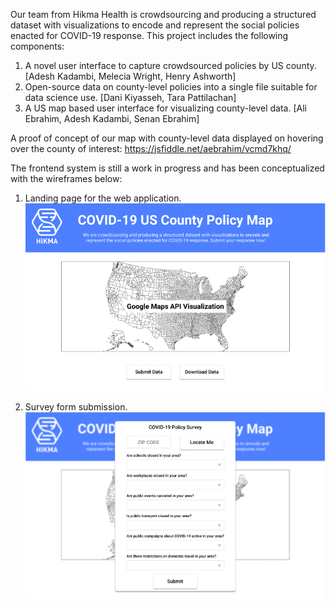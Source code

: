 Our team from Hikma Health is crowdsourcing and producing a structured dataset with visualizations to encode and represent the social policies enacted for COVID-19 response. This project includes the following components:
 
1. A novel user interface to capture crowdsourced policies by US county. [Adesh Kadambi, Melecia Wright, Henry Ashworth]
2. Open-source data on county-level policies into a single file suitable for data science use. [Dani Kiyasseh, Tara Pattilachan]
3. A US map based user interface for visualizing county-level data. [Ali Ebrahim, Adesh Kadambi, Senan Ebrahim]
 
A proof of concept of our map with county-level data displayed on hovering over the county of interest:
https://jsfiddle.net/aebrahim/vcmd7khq/

The frontend system is still a work in progress and has been conceptualized with the wireframes below:

1. Landing page for the web application.
![Landing Page](home.png)

2. Survey form submission.
![Survey](form.png)
